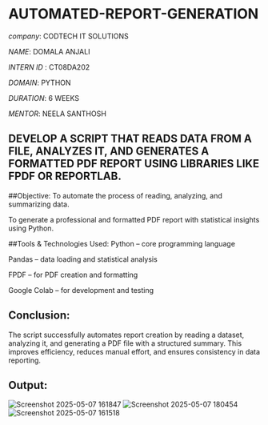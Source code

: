 # AUTOMATED-REPORT-GENERATION
*company*: CODTECH IT SOLUTIONS

*NAME*:  DOMALA ANJALI

*INTERN ID* : CT08DA202

*DOMAIN*: PYTHON

*DURATION*: 6 WEEKS

*MENTOR*: NEELA SANTHOSH

## DEVELOP A SCRIPT THAT READS DATA FROM A FILE, ANALYZES IT, AND GENERATES A FORMATTED PDF REPORT USING LIBRARIES LIKE FPDF OR REPORTLAB.

##Objective:
To automate the process of reading, analyzing, and summarizing data.

To generate a professional and formatted PDF report with statistical insights using Python.

##Tools & Technologies Used:
Python – core programming language

Pandas – data loading and statistical analysis

FPDF – for PDF creation and formatting

Google Colab – for development and testing

## Conclusion:
The script successfully automates report creation by reading a dataset, analyzing it, and generating a PDF file with a structured summary. This improves efficiency, reduces manual effort, and ensures consistency in data reporting.

## Output:
![Screenshot 2025-05-07 161847](https://github.com/user-attachments/assets/f2b2eacf-5fb9-40e2-81df-262a6e7ee675)
![Screenshot 2025-05-07 180454](https://github.com/user-attachments/assets/10af4fb4-dd70-47f8-b953-e8013b06be49)
![Screenshot 2025-05-07 161518](https://github.com/user-attachments/assets/7fb12fd1-2710-46db-933a-1692d9b2e26d)




